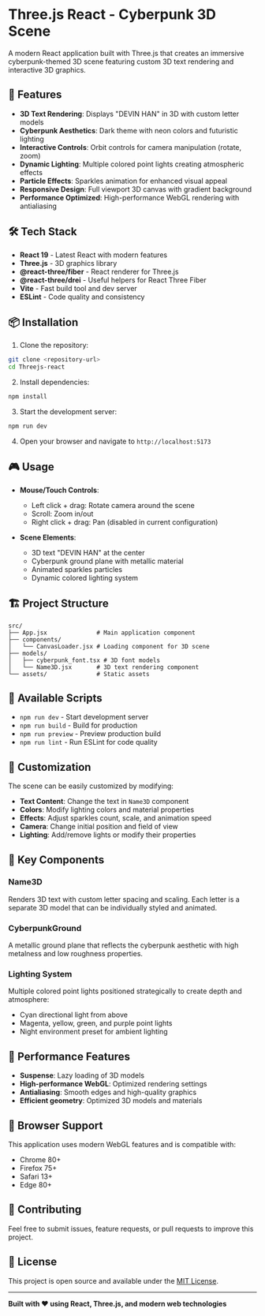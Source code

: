 # Three.js React - Cyberpunk 3D Scene

A modern React application built with Three.js that creates an immersive cyberpunk-themed 3D scene featuring custom 3D text rendering and interactive 3D graphics.

## 🚀 Features

- **3D Text Rendering**: Displays "DEVIN HAN" in 3D with custom letter models
- **Cyberpunk Aesthetics**: Dark theme with neon colors and futuristic lighting
- **Interactive Controls**: Orbit controls for camera manipulation (rotate, zoom)
- **Dynamic Lighting**: Multiple colored point lights creating atmospheric effects
- **Particle Effects**: Sparkles animation for enhanced visual appeal
- **Responsive Design**: Full viewport 3D canvas with gradient background
- **Performance Optimized**: High-performance WebGL rendering with antialiasing

## 🛠️ Tech Stack

- **React 19** - Latest React with modern features
- **Three.js** - 3D graphics library
- **@react-three/fiber** - React renderer for Three.js
- **@react-three/drei** - Useful helpers for React Three Fiber
- **Vite** - Fast build tool and dev server
- **ESLint** - Code quality and consistency

## 📦 Installation

1. Clone the repository:

```bash
git clone <repository-url>
cd Threejs-react
```

2. Install dependencies:

```bash
npm install
```

3. Start the development server:

```bash
npm run dev
```

4. Open your browser and navigate to `http://localhost:5173`

## 🎮 Usage

- **Mouse/Touch Controls**:

  - Left click + drag: Rotate camera around the scene
  - Scroll: Zoom in/out
  - Right click + drag: Pan (disabled in current configuration)

- **Scene Elements**:
  - 3D text "DEVIN HAN" at the center
  - Cyberpunk ground plane with metallic material
  - Animated sparkles particles
  - Dynamic colored lighting system

## 🏗️ Project Structure

```
src/
├── App.jsx              # Main application component
├── components/
│   └── CanvasLoader.jsx # Loading component for 3D scene
├── models/
│   ├── cyberpunk_font.tsx # 3D font models
│   └── Name3D.jsx       # 3D text rendering component
└── assets/              # Static assets
```

## 🔧 Available Scripts

- `npm run dev` - Start development server
- `npm run build` - Build for production
- `npm run preview` - Preview production build
- `npm run lint` - Run ESLint for code quality

## 🎨 Customization

The scene can be easily customized by modifying:

- **Text Content**: Change the text in `Name3D` component
- **Colors**: Modify lighting colors and material properties
- **Effects**: Adjust sparkles count, scale, and animation speed
- **Camera**: Change initial position and field of view
- **Lighting**: Add/remove lights or modify their properties

## 🌟 Key Components

### Name3D

Renders 3D text with custom letter spacing and scaling. Each letter is a separate 3D model that can be individually styled and animated.

### CyberpunkGround

A metallic ground plane that reflects the cyberpunk aesthetic with high metalness and low roughness properties.

### Lighting System

Multiple colored point lights positioned strategically to create depth and atmosphere:

- Cyan directional light from above
- Magenta, yellow, green, and purple point lights
- Night environment preset for ambient lighting

## 🚀 Performance Features

- **Suspense**: Lazy loading of 3D models
- **High-performance WebGL**: Optimized rendering settings
- **Antialiasing**: Smooth edges and high-quality graphics
- **Efficient geometry**: Optimized 3D models and materials

## 📱 Browser Support

This application uses modern WebGL features and is compatible with:

- Chrome 80+
- Firefox 75+
- Safari 13+
- Edge 80+

## 🤝 Contributing

Feel free to submit issues, feature requests, or pull requests to improve this project.

## 📄 License

This project is open source and available under the [MIT License](LICENSE).

---

**Built with ❤️ using React, Three.js, and modern web technologies**
